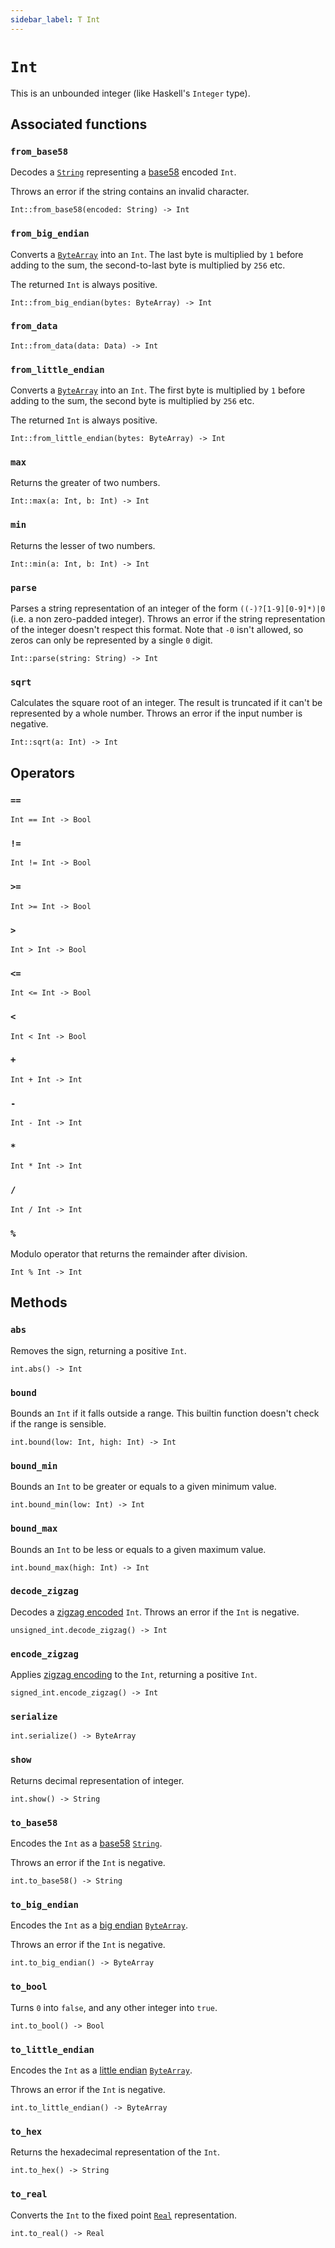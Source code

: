 ```yaml
---
sidebar_label: T Int
---
```

# `Int`

This is an unbounded integer (like Haskell's `Integer` type).

## Associated functions

### `from_base58`

Decodes a [`String`](./string.md) representing a [base58](https://en.wikipedia.org/wiki/Binary-to-text_encoding#Base58) encoded `Int`.

Throws an error if the string contains an invalid character.

```helios
Int::from_base58(encoded: String) -> Int
```

### `from_big_endian`

Converts a [`ByteArray`](./bytearray.md) into an `Int`. The last byte is multiplied by `1` before adding to the sum, the second-to-last byte is multiplied by `256` etc.

The returned `Int` is always positive.

```helios
Int::from_big_endian(bytes: ByteArray) -> Int
```

### `from_data`

```helios
Int::from_data(data: Data) -> Int
```

### `from_little_endian`

Converts a [`ByteArray`](./bytearray.md) into an `Int`. The first byte is multiplied by `1` before adding to the sum, the second byte is multiplied by `256` etc.

The returned `Int` is always positive.

```helios
Int::from_little_endian(bytes: ByteArray) -> Int
```

### `max`

Returns the greater of two numbers.

```helios
Int::max(a: Int, b: Int) -> Int
```

### `min`

Returns the lesser of two numbers.

```helios
Int::min(a: Int, b: Int) -> Int
```

### `parse`

Parses a string representation of an integer of the form `((-)?[1-9][0-9]*)|0` (i.e. a non zero-padded integer). Throws an error if the string representation of the integer doesn't respect this format. Note that `-0` isn't allowed, so zeros can only be represented by a single `0` digit.

```helios
Int::parse(string: String) -> Int
```

### `sqrt`

Calculates the square root of an integer. The result is truncated if it can't be represented by a whole number. Throws an error if the input number is negative.

```helios
Int::sqrt(a: Int) -> Int
```

## Operators

### `==`

```helios
Int == Int -> Bool
```

### `!=`

```helios
Int != Int -> Bool
```

### `>=`

```helios
Int >= Int -> Bool
```

### `>`

```helios
Int > Int -> Bool
```

### `<=`

```helios
Int <= Int -> Bool
```

### `<`

```helios
Int < Int -> Bool
```

### `+`

```helios
Int + Int -> Int
```

### `-`

```helios
Int - Int -> Int
```

### `*`

```helios
Int * Int -> Int
```

### `/`

```helios
Int / Int -> Int
```

### `%`

Modulo operator that returns the remainder after division.

```helios
Int % Int -> Int
```

## Methods

### `abs`

Removes the sign, returning a positive `Int`.

```helios
int.abs() -> Int
```

### `bound`

Bounds an `Int` if it falls outside a range. This builtin function doesn't check if the range is sensible.

```helios
int.bound(low: Int, high: Int) -> Int
```

### `bound_min`

Bounds an `Int` to be greater or equals to a given minimum value.

```helios
int.bound_min(low: Int) -> Int
```

### `bound_max`

Bounds an `Int` to be less or equals to a given maximum value.

```helios
int.bound_max(high: Int) -> Int
```

### `decode_zigzag`

Decodes a [zigzag encoded](https://en.wikipedia.org/wiki/Variable-length_quantity#Zigzag_encoding) `Int`. Throws an error if the `Int` is negative.

```helios
unsigned_int.decode_zigzag() -> Int
```

### `encode_zigzag`

Applies [zigzag encoding](https://en.wikipedia.org/wiki/Variable-length_quantity#Zigzag_encoding) to the `Int`, returning a positive `Int`.

```helios
signed_int.encode_zigzag() -> Int
```

### `serialize`

```helios
int.serialize() -> ByteArray
```

### `show`

Returns decimal representation of integer.

```helios
int.show() -> String
```

### `to_base58`

Encodes the `Int` as a [base58](https://en.wikipedia.org/wiki/Binary-to-text_encoding#Base58) [`String`](./string.md).

Throws an error if the `Int` is negative.

```helios
int.to_base58() -> String
```

### `to_big_endian`

Encodes the `Int` as a [big endian](https://en.wikipedia.org/wiki/Endianness) [`ByteArray`](./bytearray.md).

Throws an error if the `Int` is negative.

```helios
int.to_big_endian() -> ByteArray
```

### `to_bool`

Turns `0` into `false`, and any other integer into `true`.

```helios
int.to_bool() -> Bool
```

### `to_little_endian`

Encodes the `Int` as a [little endian](https://en.wikipedia.org/wiki/Endianness) [`ByteArray`](./bytearray.md).

Throws an error if the `Int` is negative.

```helios
int.to_little_endian() -> ByteArray
```

### `to_hex`

Returns the hexadecimal representation of the `Int`.

```helios
int.to_hex() -> String
```

### `to_real`

Converts the `Int` to the fixed point [`Real`](./real.md) representation.

```helios
int.to_real() -> Real
```